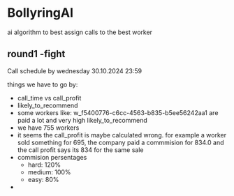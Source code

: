 # BollyringAI
ai algorithm to best assign calls to the best worker

## round1 -fight
Call schedule by wednesday 30.10.2024 23:59

things we have to go by:
 - call_time vs call_profit
 - likely_to_recommend
 - some workers like: w_f5400776-c6cc-4563-b835-b5ee56242aa1 are paid a lot and very high likely_to_recommend
 - we have 755 workers
 - it seems the call_profit is maybe calculated wrong. for example a worker sold something for 695, the company paid a commmision for 834.0 and the call profit says its 834 for the same sale
 - commision persentages
   - hard: 120%
   - medium: 100%
   - easy: 80%
 - 